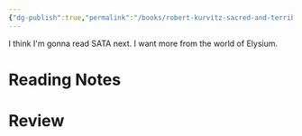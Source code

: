 ```yaml
---
{"dg-publish":true,"permalink":"/books/robert-kurvitz-sacred-and-terrible-air/","tags":["books"],"created":"2024-08-20","updated":"2025-07-08"}
---
```



I think I'm gonna read SATA next. I want more from the world of Elysium.

# Reading Notes

# Review
